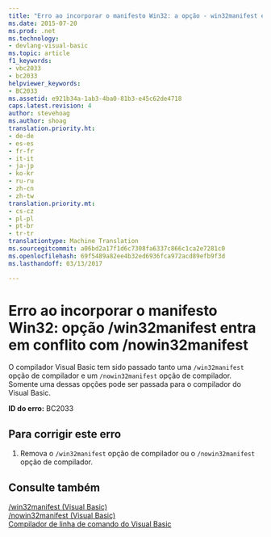 ```yaml
---
title: "Erro ao incorporar o manifesto Win32: a opção - win32manifest está em conflito com - nowin32manifest | Documentos do Microsoft"
ms.date: 2015-07-20
ms.prod: .net
ms.technology:
- devlang-visual-basic
ms.topic: article
f1_keywords:
- vbc2033
- bc2033
helpviewer_keywords:
- BC2033
ms.assetid: e921b34a-1ab3-4ba0-81b3-e45c62de4718
caps.latest.revision: 4
author: stevehoag
ms.author: shoag
translation.priority.ht:
- de-de
- es-es
- fr-fr
- it-it
- ja-jp
- ko-kr
- ru-ru
- zh-cn
- zh-tw
translation.priority.mt:
- cs-cz
- pl-pl
- pt-br
- tr-tr
translationtype: Machine Translation
ms.sourcegitcommit: a06bd2a17f1d6c7308fa6337c866c1ca2e7281c0
ms.openlocfilehash: 69f5489a82ee4b32ed6936fca972acd89efb9f3d
ms.lasthandoff: 03/13/2017

---
```

# <a name="error-embedding-win32-manifest-option-win32manifest-conflicts-with-nowin32manifest"></a>Erro ao incorporar o manifesto Win32: opção /win32manifest entra em conflito com /nowin32manifest
O compilador Visual Basic tem sido passado tanto uma `/win32manifest` opção de compilador e um `/nowin32manifest` opção de compilador. Somente uma dessas opções pode ser passada para o compilador do Visual Basic.  
  
 **ID do erro:** BC2033  
  
## <a name="to-correct-this-error"></a>Para corrigir este erro  
  
1.  Remova o `/win32manifest` opção de compilador ou o `/nowin32manifest` opção de compilador.  
  
## <a name="see-also"></a>Consulte também  
 [/win32manifest (Visual Basic)](../../visual-basic/reference/command-line-compiler/win32manifest.md)   
 [/nowin32manifest (Visual Basic)](../../visual-basic/reference/command-line-compiler/nowin32manifest.md)   
 [Compilador de linha de comando do Visual Basic](../../visual-basic/reference/command-line-compiler/index.md)
